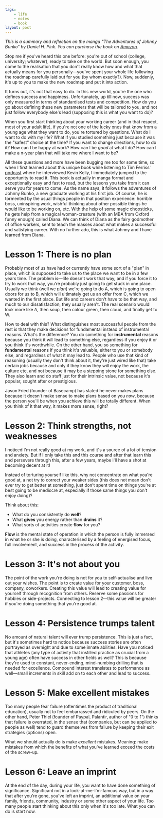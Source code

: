```yaml
---
tags:
    - life
    - notes
    - book
layout: post
---
```


_This is a summary and reflection on the manga "The Adventures of Johnny Bunko" by Daniel H. Pink. You can purchase the book on [Amazon](https://www.amazon.com/Adventures-Johnny-Bunko-Career-Guide-ebook/dp/B0015DRPL8)._

Stop me if you've heard this one before: you're out of school (college, university; whatever), ready to take on the world. But soon enough, you come to the realisation that you don't really know how and what that actually means for you personally—you've spent your whole life following the roadmap carefully laid out for you (by whom exactly?). Now, suddenly, it's up to you to make the new roadmap and put it into action.

It turns out, it's not that easy to do. In this new world, you're the one who defines success and happiness. Unfortunately, up till now, success was only measured in terms of standardised tests and competition. How do you go about defining these new parameters that will be tailored to you, and not just follow everybody else's lead (supposing this is what you want to do)?

When you first start thinking about your working career (and in that respect, most of your adult life), if you're not one of the lucky ones that know from a young age what they want to do, you're tortured by questions. What do I want to do with my life? What if you studied something just because it was the "safest" choice at the time? If you want to change directions, how to do it? How can I be happy at work? How can I be _good_ at what I do? How can I make a n-year plan that will take me where I want to be?

All these questions and more have been bugging me too for some time, so when I first learned about this unique book while listening to Tim Ferriss' [podcast](https://tim.blog/2014/08/29/kevin-kelly/) where he interviewed Kevin Kelly, I immediately jumped to the opportunity to read it. This book is actually in manga format and exceptionally easy and fast to read, but the lessons you take from it can serve you for years to come. As the name says, it follows the adventures of Johnny Bunko, a new graduate working at his first job. Of course, he is tormented by the usual things people in that position experience: horrible boss, uninspiring work, wishful thinking about other possible things he would like to be working on, etc. With the help of some magic chopsticks, he gets help from a magical woman-creature (with an MBA from Oxford funny enough) called Diana. We can think of Diana as the fairy godmother of office workers, sent to teach the masses about what makes a successful and satisfying career. With no further ado, this is what Johnny and I have learned from Diana.

# Lesson 1: There is no plan

Probably most of us have had or currently have some sort of a "plan" in place, which is supposed to take us to the place we want to be in a few years time. The problem is—life doesn't work that way, and if you force it to try to work that way, you're probably just going to get stuck in one place. Usually we think (well we _plan_) we're going to do A, which is going to open doors for us to B, which will ultimately get us an offer from C, which we wanted in the first place. But life and careers don't have to be that way, and much to our dissatisfaction, they usually aren't. The real scenario would look more like A, then soup, then colour green, then cloud, and finally get to W.

How to deal with this? What distinguishes most successful people from the rest is that they make decisions for fundamental instead of instrumental reasons. What's the difference? You do something for **instrumental** reasons because you think it will lead to something else, regardless if you enjoy it or you think it's worthwhile. On the other hand, you so something for **fundamental** reasons if you think it's valuable, either to you or somebody else, and regardless of what it may lead to. People who use that kind of reasoning (usually they don't think about it, they're just wired like that) take certain jobs because and only if they know they will enjoy the work, the culture etc, and not because it may be a stepping stone for something else. They also learn and do stuff just for their intrinsic value, not because it's popular, sought after or prestigious.

Jason Fried (founder of Basecamp) has stated he never makes plans because it doesn't make sense to make plans based on you _now_, because the person you'll be when you achieve this will be totally different. When you think of it that way, it makes more sense, right?

# Lesson 2: Think strengths, not weaknesses

I noticed I'm not really good at my work, and it's a source of a lot of tension and anxiety. But if I only take this and this course and after that learn this and persevere through this, after a few years, maybe I'll have a shot at becoming decent at it!

Instead of torturing yourself like this, why not concentrate on what you're good at, a not try to correct your weaker sides (this does not mean don't ever try to get better at something, just don't spent time on things you're at best going to be mediocre at, especially if those same things you don't enjoy doing)?

Think about this:

- What do you consistently do **well**?
- What **gives** you energy rather than **drains** it?
- What sorts of activities create **flow** for you?

**Flow** is the mental state of operation in which the person is fully immersed in what he or she is doing, characterised by a feeling of energised focus, full involvement, and success in the process of the activity.

# Lesson 3: It's not about you

The point of the work you're doing is not for you to self-actualise and live out your wishes. The point is to create value for your customer, boss, company, coworkers. Creating this value will lead to creating value for yourself through recognition from others. Reserve some passions for hobbies or side-projects. Connecting to lesson 2—this value will be greater if you're doing something that you're good at.

# Lesson 4: Persistence trumps talent

No amount of natural talent will ever trump persistence. This is just a fact, but it's sometimes hard to notice because success stories are often portrayed as overnight and due to some innate abilities. Have you noticed that athletes (any type of activity that instilled practice as crucial from a young age) often have success in other fields as well? This is because they're used to constant, never-ending, mind-numbing drilling that is needed for excellence. Compound interest translates to performance as well—small increments in skill add on to each other and lead to success.

# Lesson 5: Make excellent mistakes

Too many people fear failure (oftentimes the product of traditional education), usually not to feel embarrassed and ridiculed by peers. On the other hand, Peter Thiel (founder of Paypal, Palantir, author of "0 to 1") thinks that failure is overrated, in the sense that (companies, but can be applied to people as well) tend to guard themselves from failure by keeping their exit strategies (options) open.

What we should actually do is make _excellent_ mistakes. Meaning: make mistakes from which the benefits of what you've learned exceed the costs of the screw-up.

# Lesson 6: Leave an imprint

At the end of the day, during your life, you want to have done something of significance. Significant not in a look-at-me-I'm-famous way, but in a way that after you're gone, you've left an imprint, an additional value on your family, friends, community, industry or some other aspect of your life. Too many people start thinking about this only when it's too late. What you can do is start now.
